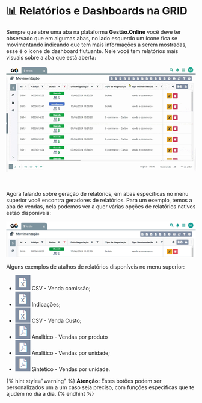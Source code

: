 # 📊 Relatórios e Dashboards na GRID

Sempre que abre uma aba na plataforma **Gestão.Online** você deve ter observado que em algumas abas, no lado esquerdo um ícone fica se movimentando indicando que tem mais informações a serem mostradas, esse é o ícone de dashboard flutuante. Nele você tem relatórios mais visuais sobre a aba que está aberta:

![](/erp-v2/assets/relatorios_dashboard_aba.gif)

<br>

<!-- ALTERAR ESSES RELATÓRIOS, FICOU CONFUSO PQ TEM MUITO TESTE EM TELA, USAR CASO REAL -->

Agora falando sobre geração de relatórios, em abas específicas no menu superior você encontra geradores de relatórios. Para um exemplo, temos a aba de vendas, nela podemos ver a quer várias opções de relatórios nativos estão disponíveis:

![](/erp-v2/assets/relatorios_botoes_menu.png)

Alguns exemplos de atalhos de relatórios disponíveis no menu superior:

- <img src="/erp-v2/assets/icon_folha_x.png" alt="" data-size="line"> CSV - Venda comissão;
- <img src="/erp-v2/assets/icon_folha_x.png" alt="" data-size="line"> Indicações;
- <img src="/erp-v2/assets/icon_folha_x.png" alt="" data-size="line"> CSV - Venda Custo;
- <img src="/erp-v2/assets/icon_folha_pdf.png" alt="" data-size="line"> Analítico - Vendas por produto
- <img src="/erp-v2/assets/icon_folha_pdf.png" alt="" data-size="line"> Analítico - Vendas por unidade;
- <img src="/erp-v2/assets/icon_folha_pdf.png" alt="" data-size="line"> Sintético - Vendas por unidade.

{% hint style="warning" %}
**Atenção:** Estes botões podem ser personalizados um a um caso seja preciso, com funções específicas que te ajudem no dia a dia.
{% endhint %}